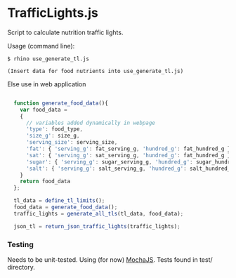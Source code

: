 # TrafficLights.js

Script to calculate nutrition traffic lights.

Usage (command line): 

```
$ rhino use_generate_tl.js

(Insert data for food nutrients into use_generate_tl.js)

```

Else use in web application

```javascript

  function generate_food_data(){
    var food_data = 
    {
      // variables added dynamically in webpage
      'type': food_type,
      'size_g': size_g,
      'serving_size': serving_size,
      'fat': { 'serving_g': fat_serving_g, 'hundred_g': fat_hundred_g }, 
      'sat': { 'serving_g': sat_serving_g, 'hundred_g': fat_hundred_g },
      'sugar': { 'serving_g': sugar_serving_g, 'hundred_g': sugar_hundred_g },
      'salt': { 'serving_g': salt_serving_g, 'hundred_g': salt_hundred_g }
    }
    return food_data
  };

  tl_data = define_tl_limits();
  food_data = generate_food_data();
  traffic_lights = generate_all_tls(tl_data, food_data);

  json_tl = return_json_traffic_lights(traffic_lights);


```

### Testing

Needs to be unit-tested.  Using (for now) [MochaJS](http://mochajs.org/).  Tests found in test/ directory.